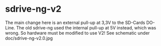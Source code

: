 # sdrive-ng-v2

The main change here is an external pull-up at 3,3V to the SD-Cards DO-Line.
The old sdrive-ng used the internal pull-up at 5V instead, which was wrong.
So hardware must be modified to use V2!
See schematic under doc/sdrive-ng-v2.0.jpg
